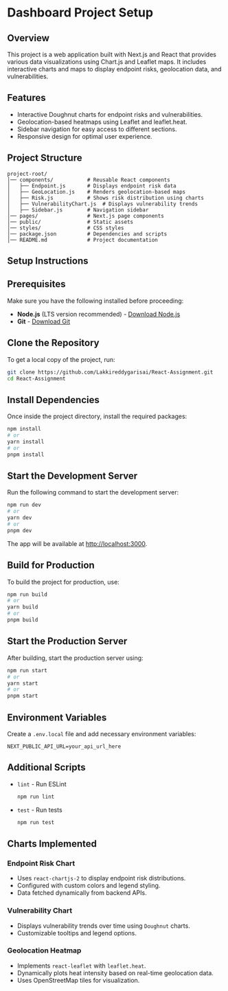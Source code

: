 ﻿# Dashboard Project Setup

## Overview

This project is a web application built with Next.js and React that provides various data visualizations using Chart.js and Leaflet maps. It includes interactive charts and maps to display endpoint risks, geolocation data, and vulnerabilities.

## Features

- Interactive Doughnut charts for endpoint risks and vulnerabilities.
- Geolocation-based heatmaps using Leaflet and leaflet.heat.
- Sidebar navigation for easy access to different sections.
- Responsive design for optimal user experience.

## Project Structure

```
project-root/
│── components/           # Reusable React components
│   ├── Endpoint.js       # Displays endpoint risk data
│   ├── GeoLocation.js    # Renders geolocation-based maps
│   ├── Risk.js           # Shows risk distribution using charts
│   ├── VulnerabilityChart.js  # Displays vulnerability trends
│   ├── Sidebar.js        # Navigation sidebar
│── pages/                # Next.js page components
│── public/               # Static assets
│── styles/               # CSS styles
│── package.json          # Dependencies and scripts
│── README.md             # Project documentation
```

## Setup Instructions

## Prerequisites
Make sure you have the following installed before proceeding:
- **Node.js** (LTS version recommended) - [Download Node.js](https://nodejs.org/)
- **Git** - [Download Git](https://git-scm.com/)

## Clone the Repository
To get a local copy of the project, run:

```sh
git clone https://github.com/Lakkireddygarisai/React-Assignment.git
cd React-Assignment
```

## Install Dependencies
Once inside the project directory, install the required packages:

```sh
npm install
# or
yarn install
# or
pnpm install
```

## Start the Development Server
Run the following command to start the development server:

```sh
npm run dev
# or
yarn dev
# or
pnpm dev
```

The app will be available at [http://localhost:3000](http://localhost:3000).

## Build for Production
To build the project for production, use:

```sh
npm run build
# or
yarn build
# or
pnpm build
```

## Start the Production Server
After building, start the production server using:

```sh
npm run start
# or
yarn start
# or
pnpm start
```

## Environment Variables
Create a `.env.local` file and add necessary environment variables:

```env
NEXT_PUBLIC_API_URL=your_api_url_here
```

## Additional Scripts
- `lint` - Run ESLint
  ```sh
  npm run lint
  ```
- `test` - Run tests
  ```sh
  npm run test
  ```

## Charts Implemented

### Endpoint Risk Chart

- Uses `react-chartjs-2` to display endpoint risk distributions.
- Configured with custom colors and legend styling.
- Data fetched dynamically from backend APIs.

### Vulnerability Chart

- Displays vulnerability trends over time using `Doughnut` charts.
- Customizable tooltips and legend options.

### Geolocation Heatmap

- Implements `react-leaflet` with `leaflet.heat`.
- Dynamically plots heat intensity based on real-time geolocation data.
- Uses OpenStreetMap tiles for visualization.
